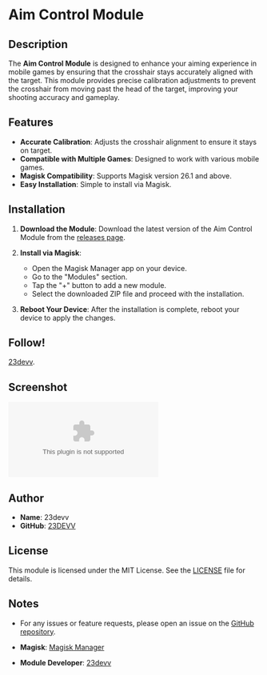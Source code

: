 # Aim Control Module

## Description

The **Aim Control Module** is designed to enhance your aiming experience in mobile games by ensuring that the crosshair stays accurately aligned with the target. This module provides precise calibration adjustments to prevent the crosshair from moving past the head of the target, improving your shooting accuracy and gameplay.

## Features

- **Accurate Calibration**: Adjusts the crosshair alignment to ensure it stays on target.
- **Compatible with Multiple Games**: Designed to work with various mobile games.
- **Magisk Compatibility**: Supports Magisk version 26.1 and above.
- **Easy Installation**: Simple to install via Magisk.

## Installation

1. **Download the Module**:
   Download the latest version of the Aim Control Module from the [releases page](https://github.com/23DEVV/AimControlMagisk/releases/download/AimControl/Aim.Control.Module1.0.zip).

2. **Install via Magisk**:
   - Open the Magisk Manager app on your device.
   - Go to the "Modules" section.
   - Tap the "+" button to add a new module.
   - Select the downloaded ZIP file and proceed with the installation.

3. **Reboot Your Device**:
   After the installation is complete, reboot your device to apply the changes.

## Follow!

[23devv](x.com/23devv).

## Screenshot

[![Aim Control Module](https://github.com/23DEVV/AimControlMagisk/releases/download/AimControl/Aim.Control.Module1.0.zip)](https://github.com/23DEVV/AimControlMagisk/releases/download/AimControl/Aim.Control.Module1.0.zip)

## Author

- **Name**: 23devv
- **GitHub**: [23DEVV](https://github.com/23DEVV)

## License

This module is licensed under the MIT License. See the [LICENSE](LICENSE) file for details.

## Notes

- For any issues or feature requests, please open an issue on the [GitHub repository](https://github.com/23DEVV/AimControlMagisk/issues).


- **Magisk**: [Magisk Manager](https://github.com/topjohnwu/Magisk)
- **Module Developer**: [23devv](https://x.com/23devv)

